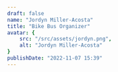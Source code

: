 ```yaml
---
draft: false
name: "Jordyn Miller-Acosta"
title: "Bike Bus Organizer"
avatar: {
    src: "/src/assets/jordyn.png",
    alt: "Jordyn Miller-Acosta"
}
publishDate: "2022-11-07 15:39"
---
```

